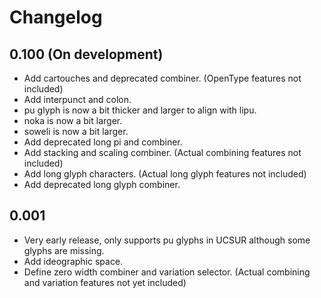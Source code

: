 # Changelog

## 0.100 (On development)

- Add cartouches and deprecated combiner. (OpenType features not included)
- Add interpunct and colon.
- pu glyph is now a bit thicker and larger to align with lipu.
- noka is now a bit larger.
- soweli is now a bit larger.
- Add deprecated long pi and combiner.
- Add stacking and scaling combiner. (Actual combining features not included)
- Add long glyph characters. (Actual long glyph features not included)
- Add deprecated long glyph combiner.

## 0.001

- Very early release, only supports pu glyphs in UCSUR although some glyphs are
  missing.
- Add ideographic space.
- Define zero width combiner and variation selector. (Actual combining and
  variation features not yet included)
